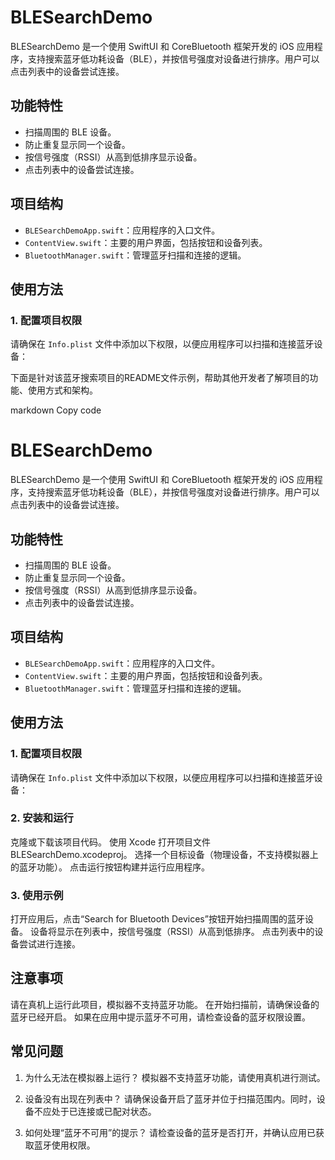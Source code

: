 # BLESearchDemo

BLESearchDemo 是一个使用 SwiftUI 和 CoreBluetooth 框架开发的 iOS 应用程序，支持搜索蓝牙低功耗设备（BLE），并按信号强度对设备进行排序。用户可以点击列表中的设备尝试连接。

## 功能特性

- 扫描周围的 BLE 设备。
- 防止重复显示同一个设备。
- 按信号强度（RSSI）从高到低排序显示设备。
- 点击列表中的设备尝试连接。

## 项目结构

- `BLESearchDemoApp.swift`：应用程序的入口文件。
- `ContentView.swift`：主要的用户界面，包括按钮和设备列表。
- `BluetoothManager.swift`：管理蓝牙扫描和连接的逻辑。

## 使用方法

### 1. 配置项目权限

请确保在 `Info.plist` 文件中添加以下权限，以便应用程序可以扫描和连接蓝牙设备：


下面是针对该蓝牙搜索项目的README文件示例，帮助其他开发者了解项目的功能、使用方式和架构。

markdown
Copy code
# BLESearchDemo

BLESearchDemo 是一个使用 SwiftUI 和 CoreBluetooth 框架开发的 iOS 应用程序，支持搜索蓝牙低功耗设备（BLE），并按信号强度对设备进行排序。用户可以点击列表中的设备尝试连接。

## 功能特性

- 扫描周围的 BLE 设备。
- 防止重复显示同一个设备。
- 按信号强度（RSSI）从高到低排序显示设备。
- 点击列表中的设备尝试连接。

## 项目结构

- `BLESearchDemoApp.swift`：应用程序的入口文件。
- `ContentView.swift`：主要的用户界面，包括按钮和设备列表。
- `BluetoothManager.swift`：管理蓝牙扫描和连接的逻辑。

## 使用方法

### 1. 配置项目权限

请确保在 `Info.plist` 文件中添加以下权限，以便应用程序可以扫描和连接蓝牙设备：

### 2. 安装和运行
克隆或下载该项目代码。
使用 Xcode 打开项目文件 BLESearchDemo.xcodeproj。
选择一个目标设备（物理设备，不支持模拟器上的蓝牙功能）。
点击运行按钮构建并运行应用程序。
### 3. 使用示例
打开应用后，点击“Search for Bluetooth Devices”按钮开始扫描周围的蓝牙设备。
设备将显示在列表中，按信号强度（RSSI）从高到低排序。
点击列表中的设备尝试进行连接。


## 注意事项
请在真机上运行此项目，模拟器不支持蓝牙功能。
在开始扫描前，请确保设备的蓝牙已经开启。
如果在应用中提示蓝牙不可用，请检查设备的蓝牙权限设置。
## 常见问题
1. 为什么无法在模拟器上运行？
模拟器不支持蓝牙功能，请使用真机进行测试。

2. 设备没有出现在列表中？
请确保设备开启了蓝牙并位于扫描范围内。同时，设备不应处于已连接或已配对状态。

3. 如何处理“蓝牙不可用”的提示？
请检查设备的蓝牙是否打开，并确认应用已获取蓝牙使用权限。
